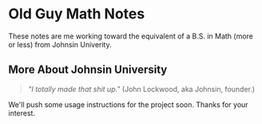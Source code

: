 # Old Guy Math Notes

These notes are me working toward the equivalent of a B.S. in Math (more or less) from Johnsin Univerity.

## More About Johnsin University

> _"I totally made that shit up."_  (John Lockwood, aka Johnsin, founder.)

We'll push some usage instructions for the project soon.  Thanks for your interest.